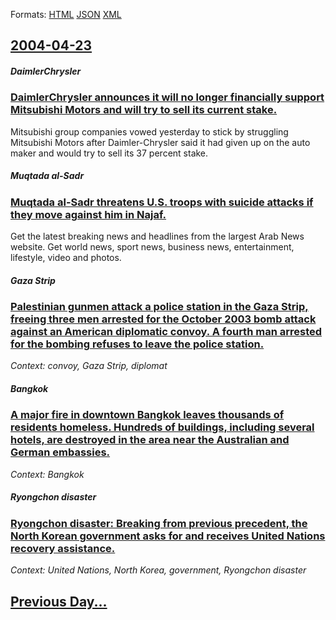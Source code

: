 
Formats: [HTML](2004/04/23/index.html)  [JSON](2004/04/23/index.json)  [XML](2004/04/23/index.xml)  

## [2004-04-23](/news/2004/04/23/index.md)

##### DaimlerChrysler
### [ DaimlerChrysler announces it will no longer financially support Mitsubishi Motors and will try to sell its current stake. ](/news/2004/04/23/daimlerchrysler-announces-it-will-no-longer-financially-support-mitsubishi-motors-and-will-try-to-sell-its-current-stake.md)
Mitsubishi group companies vowed yesterday to stick by struggling Mitsubishi Motors after Daimler-Chrysler said it had given up on the auto maker and would try to sell its 37 percent stake.

##### Muqtada al-Sadr
### [ Muqtada al-Sadr threatens U.S. troops with suicide attacks if they move against him in Najaf. ](/news/2004/04/23/muqtada-al-sadr-threatens-u-s-troops-with-suicide-attacks-if-they-move-against-him-in-najaf.md)
Get the latest breaking news and headlines from the largest Arab News website. Get world news, sport news, business news, entertainment, lifestyle, video and photos.

##### Gaza Strip
### [ Palestinian gunmen attack a police station in the Gaza Strip, freeing three men arrested for the October 2003 bomb attack against an American diplomatic convoy. A fourth man arrested for the bombing refuses to leave the police station. ](/news/2004/04/23/palestinian-gunmen-attack-a-police-station-in-the-gaza-strip-freeing-three-men-arrested-for-the-october-2003-bomb-attack-against-an-americ.md)
_Context: convoy, Gaza Strip, diplomat_

##### Bangkok
### [ A major fire in downtown Bangkok leaves thousands of residents homeless. Hundreds of buildings, including several hotels, are destroyed in the area near the Australian and German embassies. ](/news/2004/04/23/a-major-fire-in-downtown-bangkok-leaves-thousands-of-residents-homeless-hundreds-of-buildings-including-several-hotels-are-destroyed-in.md)
_Context: Bangkok_

##### Ryongchon disaster
### [ Ryongchon disaster: Breaking from previous precedent, the North Korean government asks for and receives United Nations recovery assistance. ](/news/2004/04/23/ryongchon-disaster-breaking-from-previous-precedent-the-north-korean-government-asks-for-and-receives-united-nations-recovery-assistance.md)
_Context: United Nations, North Korea, government, Ryongchon disaster_

## [Previous Day...](/news/2004/04/22/index.md)

